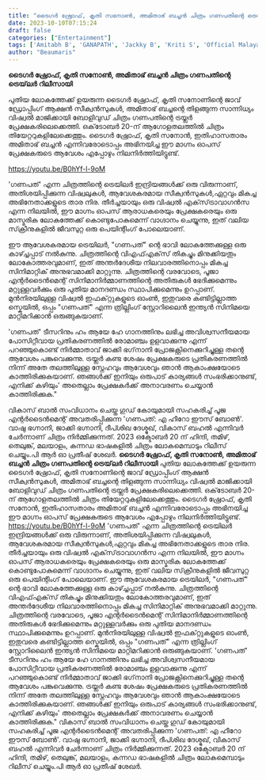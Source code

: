 ```yaml
---
title: "ടൈഗർ ഷ്രോഫ്, കൃതി സനോൺ, അമിതാഭ് ബച്ചൻ ചിത്രം ഗണപതിന്റെ ട്രെയ്‌ലർ  റിലീസായി"
date: 2023-10-10T07:15:24
draft: false
categories: ["Entertainment"]
tags: ['Amitabh B', 'GANAPATH', 'Jackky B', 'Kriti S', 'Official Malayalam Trailer', 'Tiger S', 'Vikas B']
author: "Beaumaris"
---
```


<strong>ടൈഗർ ഷ്രോഫ്, കൃതി സനോൺ, അമിതാഭ് ബച്ചൻ ചിത്രം ഗണപതിന്റെ ട്രെയ്‌ലർ റിലീസായി</strong>

പുതിയ ലോകത്തേക്ക് ഉയരുന്ന ടൈഗർ ഷ്രോഫ്, കൃതി സനോണിന്റെ ജാവ് ഡ്രോപ്പിംഗ് ആക്ഷൻ സീക്വൻസുകൾ, അമിതാഭ് ബച്ചന്റെ തിളങ്ങുന്ന സാന്നിധ്യം വിഷ്വൽ മാജിക്കായി ബോളിവുഡ് ചിത്രം ഗണപതിന്റെ ട്രയ്ലർ പ്രേക്ഷകരിലെക്കെത്തി. ഒക്‌ടോബർ 20-ന് ആഗോളതലത്തിൽ ചിത്രം തിയേറ്ററുകളിലേക്കെത്തും. ടൈഗർ ഷ്രോഫ്, കൃതി സനോൻ, ഇതിഹാസതാരം അമിതാഭ് ബച്ചൻ എന്നിവരോടൊപ്പം അഭിനയിച്ച ഈ മാഗ്നം ഓപസ് പ്രേക്ഷകരുടെ ആവേശം എപ്പോഴും നിലനിർത്തിയിട്ടുണ്ട്.

https://youtu.be/B0hYf-l-9oM

'ഗണപത്' എന്ന ചിത്രത്തിന്റെ ട്രെയിലർ ഇന്ദ്രിയങ്ങൾക്ക് ഒരു വിരുന്നാണ്, അതിശയിപ്പിക്കുന്ന വിഷ്വലുകൾ, ആവേശകരമായ സീക്വൻസുകൾ,ഏറ്റവും മികച്ച അഭിനേതാക്കളുടെ താര നിര. തീർച്ചയായും ഒരു വിഷ്വൽ എക്‌സ്‌ട്രാവാഗൻസ എന്ന നിലയിൽ, ഈ മാഗ്നം ഓപസ് ആരാധകരെയും പ്രേക്ഷകരെയും ഒരു മാസ്മരിക ലോകത്തേക്ക് കൊണ്ടുപോകുമെന്ന് വാഗ്ദാനം ചെയ്യുന്നു, ഇത് വലിയ സ്‌ക്രീനുകളിൽ ജീവസുറ്റ ഒരു പെയിന്റിംഗ് പോലെയാണ്.

ഈ ആവേശകരമായ ട്രെയിലർ, "ഗണപത്" ന്റെ ഭാവി ലോകത്തേക്കുള്ള ഒരു കാഴ്ച്ചപ്പാട് നൽകുന്നു. ചിത്രത്തിന്റെ വിഎഫ്‌എക്‌സ് തികച്ചും മിനുക്കിയതും ലോകോത്തരവുമാണ്, ഇത് അന്തർദേശീയ നിലവാരത്തിനൊപ്പം മികച്ച സിനിമാറ്റിക് അനുഭവമാക്കി മാറ്റുന്നു. ചിത്രത്തിന്റെ വരവോടെ, പൂജാ എന്റർടൈൻമെന്റ് സിനിമാനിർമ്മാണത്തിന്റെ അതിരുകൾ ഭേദിക്കുമെന്നും മറ്റുള്ളവർക്കും ഒരു പുതിയ മാനദണ്ഡം സ്ഥാപിക്കുമെന്നും ഉറപ്പാണ്. മുൻനിരയിലുള്ള വിഷ്വൽ ഇഫക്‌റ്റുകളുടെ ഓംൺ, ഇതുവരെ കണ്ടിട്ടില്ലാത്ത സ്കെയിൽ, ഒപ്പം "ഗണപത്" എന്ന ത്രില്ലിംഗ് സ്റ്റോറിലൈൻ ഇന്ത്യൻ സിനിമയെ മാറ്റിമറിക്കാൻ ഒരുങ്ങുകയാണ്.

'ഗണപത്' ടീസറിനും ഹം ആയേ ഹേ ഗാനത്തിനും ലഭിച്ച അവിശ്വസനീയമായ പോസിറ്റീവായ പ്രതികരണത്തിൽ രോമാഞ്ചം ഉളവാക്കുന്നു എന്ന് പറഞ്ഞുകൊണ്ട് നിർമ്മാതാവ് ജാക്കി ഭഗ്‌നാനി പ്രോജക്റ്റിനെക്കുറിച്ചുള്ള തന്റെ ആവേശം പങ്കുവെക്കുന്നു. ട്രയ്ലർ കണ്ട ശേഷം പ്രേക്ഷകരുടെ പ്രതികരണത്തിൽ നിന്ന് അതേ തലത്തിലുള്ള സ്നേഹവും ആവേശവും ഞാൻ ആകാംക്ഷയോടെ കാത്തിരിക്കുകയാണ്. ഞങ്ങൾക്ക് ഇനിയും ഒരുപാട് കാര്യങ്ങൾ സംഭരിക്കാനുണ്ട്, എനിക്ക് കഴിയും' അതെല്ലാം പ്രേക്ഷകർക്ക് അനാവരണം ചെയ്യാൻ കാത്തിരിക്കുക."

വികാസ് ബാൽ സംവിധാനം ചെയ്ത ഗുഡ് കോയുമായി സഹകരിച്ച് പൂജ എന്റർടൈൻമെന്റ് അവതരിപ്പിക്കുന്ന 'ഗണപത്: എ ഹീറോ ഈസ് ബോൺ'. വാഷു ഭഗ്നാനി, ജാക്കി ഭഗ്നാനി, ദീപ്ശിഖ ദേശ്മുഖ്, വികാസ് ബഹൽ എന്നിവർ ചേർന്നാണ് ചിത്രം നിർമ്മിക്കുന്നത്. 2023 ഒക്ടോബർ 20 ന് ഹിന്ദി, തമിഴ്, തെലുങ്ക്, മലയാളം, കന്നഡ ഭാഷകളിൽ ചിത്രം ലോകമെമ്പാടും റിലീസ് ചെയ്യും.പി ആർ ഓ പ്രതീഷ് ശേഖർ.
**ടൈഗർ ഷ്രോഫ്, കൃതി സനോൺ, അമിതാഭ് ബച്ചൻ ചിത്രം ഗണപതിന്റെ ട്രെയ്‌ലർ റിലീസായി** പുതിയ ലോകത്തേക്ക് ഉയരുന്ന ടൈഗർ ഷ്രോഫ്, കൃതി സനോണിന്റെ ജാവ് ഡ്രോപ്പിംഗ് ആക്ഷൻ സീക്വൻസുകൾ, അമിതാഭ് ബച്ചന്റെ തിളങ്ങുന്ന സാന്നിധ്യം വിഷ്വൽ മാജിക്കായി ബോളിവുഡ് ചിത്രം ഗണപതിന്റെ ട്രയ്ലർ പ്രേക്ഷകരിലെക്കെത്തി. ഒക്‌ടോബർ 20-ന് ആഗോളതലത്തിൽ ചിത്രം തിയേറ്ററുകളിലേക്കെത്തും. ടൈഗർ ഷ്രോഫ്, കൃതി സനോൻ, ഇതിഹാസതാരം അമിതാഭ് ബച്ചൻ എന്നിവരോടൊപ്പം അഭിനയിച്ച ഈ മാഗ്നം ഓപസ് പ്രേക്ഷകരുടെ ആവേശം എപ്പോഴും നിലനിർത്തിയിട്ടുണ്ട്. https://youtu.be/B0hYf-l-9oM 'ഗണപത്' എന്ന ചിത്രത്തിന്റെ ട്രെയിലർ ഇന്ദ്രിയങ്ങൾക്ക് ഒരു വിരുന്നാണ്, അതിശയിപ്പിക്കുന്ന വിഷ്വലുകൾ, ആവേശകരമായ സീക്വൻസുകൾ,ഏറ്റവും മികച്ച അഭിനേതാക്കളുടെ താര നിര. തീർച്ചയായും ഒരു വിഷ്വൽ എക്‌സ്‌ട്രാവാഗൻസ എന്ന നിലയിൽ, ഈ മാഗ്നം ഓപസ് ആരാധകരെയും പ്രേക്ഷകരെയും ഒരു മാസ്മരിക ലോകത്തേക്ക് കൊണ്ടുപോകുമെന്ന് വാഗ്ദാനം ചെയ്യുന്നു, ഇത് വലിയ സ്‌ക്രീനുകളിൽ ജീവസുറ്റ ഒരു പെയിന്റിംഗ് പോലെയാണ്. ഈ ആവേശകരമായ ട്രെയിലർ, "ഗണപത്" ന്റെ ഭാവി ലോകത്തേക്കുള്ള ഒരു കാഴ്ച്ചപ്പാട് നൽകുന്നു. ചിത്രത്തിന്റെ വിഎഫ്‌എക്‌സ് തികച്ചും മിനുക്കിയതും ലോകോത്തരവുമാണ്, ഇത് അന്തർദേശീയ നിലവാരത്തിനൊപ്പം മികച്ച സിനിമാറ്റിക് അനുഭവമാക്കി മാറ്റുന്നു. ചിത്രത്തിന്റെ വരവോടെ, പൂജാ എന്റർടൈൻമെന്റ് സിനിമാനിർമ്മാണത്തിന്റെ അതിരുകൾ ഭേദിക്കുമെന്നും മറ്റുള്ളവർക്കും ഒരു പുതിയ മാനദണ്ഡം സ്ഥാപിക്കുമെന്നും ഉറപ്പാണ്. മുൻനിരയിലുള്ള വിഷ്വൽ ഇഫക്‌റ്റുകളുടെ ഓംൺ, ഇതുവരെ കണ്ടിട്ടില്ലാത്ത സ്കെയിൽ, ഒപ്പം "ഗണപത്" എന്ന ത്രില്ലിംഗ് സ്റ്റോറിലൈൻ ഇന്ത്യൻ സിനിമയെ മാറ്റിമറിക്കാൻ ഒരുങ്ങുകയാണ്. 'ഗണപത്' ടീസറിനും ഹം ആയേ ഹേ ഗാനത്തിനും ലഭിച്ച അവിശ്വസനീയമായ പോസിറ്റീവായ പ്രതികരണത്തിൽ രോമാഞ്ചം ഉളവാക്കുന്നു എന്ന് പറഞ്ഞുകൊണ്ട് നിർമ്മാതാവ് ജാക്കി ഭഗ്‌നാനി പ്രോജക്റ്റിനെക്കുറിച്ചുള്ള തന്റെ ആവേശം പങ്കുവെക്കുന്നു. ട്രയ്ലർ കണ്ട ശേഷം പ്രേക്ഷകരുടെ പ്രതികരണത്തിൽ നിന്ന് അതേ തലത്തിലുള്ള സ്നേഹവും ആവേശവും ഞാൻ ആകാംക്ഷയോടെ കാത്തിരിക്കുകയാണ്. ഞങ്ങൾക്ക് ഇനിയും ഒരുപാട് കാര്യങ്ങൾ സംഭരിക്കാനുണ്ട്, എനിക്ക് കഴിയും' അതെല്ലാം പ്രേക്ഷകർക്ക് അനാവരണം ചെയ്യാൻ കാത്തിരിക്കുക." വികാസ് ബാൽ സംവിധാനം ചെയ്ത ഗുഡ് കോയുമായി സഹകരിച്ച് പൂജ എന്റർടൈൻമെന്റ് അവതരിപ്പിക്കുന്ന 'ഗണപത്: എ ഹീറോ ഈസ് ബോൺ'. വാഷു ഭഗ്നാനി, ജാക്കി ഭഗ്നാനി, ദീപ്ശിഖ ദേശ്മുഖ്, വികാസ് ബഹൽ എന്നിവർ ചേർന്നാണ് ചിത്രം നിർമ്മിക്കുന്നത്. 2023 ഒക്ടോബർ 20 ന് ഹിന്ദി, തമിഴ്, തെലുങ്ക്, മലയാളം, കന്നഡ ഭാഷകളിൽ ചിത്രം ലോകമെമ്പാടും റിലീസ് ചെയ്യും.പി ആർ ഓ പ്രതീഷ് ശേഖർ.
